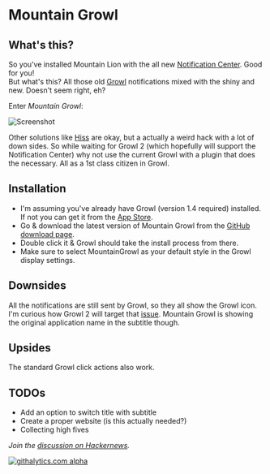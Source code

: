 # Mountain Growl

## What's this?

So you've installed Mountain Lion with the all new [Notification Center](http://www.apple.com/osx/whats-new/#notification-center). Good for you!  
But what's this? All those old [Growl](http://growl.info) notifications mixed with the shiny and new. Doesn't seem right, eh?

Enter _Mountain Growl_:

![Screenshot](http://github.com/stigi/mountaingrowl/raw/master/screenshots/mountain_growl.png)

Other solutions like [Hiss](http://collect3.com.au/hissapp/) are okay, but a actually a weird hack with a lot of down sides. So while waiting for Growl 2 (which hopefully will support the Notification Center) why not use the current Growl with a plugin that does the necessary. All as a 1st class citizen in Growl.


## Installation

- I'm assuming you've already have Growl (version 1.4 required) installed. If not you can get it from the [App Store](http://itunes.apple.com/en/app/growl/id467939042?mt=12).
- Go & download the latest version of Mountain Growl from the [GitHub download page](https://github.com/stigi/MountainGrowl/downloads).
- Double click it & Growl should take the install process from there.
- Make sure to select MountainGrowl as your default style in the Growl display settings.


## Downsides

All the notifications are still sent by Growl, so they all show the Growl icon. I'm curious how Growl 2 will target that [issue](https://github.com/stigi/MountainGrowl/issues/1). Mountain Growl is showing the original application name in the subtitle though.


## Upsides

The standard Growl click actions also work.


## TODOs

- Add an option to switch title with subtitle
- Create a proper website (is this actually needed?)
- Collecting high fives

_Join the [discussion on Hackernews](http://news.ycombinator.com/item?id=4371043)._

[![githalytics.com alpha](https://cruel-carlota.pagodabox.com/064d3fb2c2b1b4370756d7b8bd36d853 "githalytics.com")](http://githalytics.com/stigi/MountainGrowl)